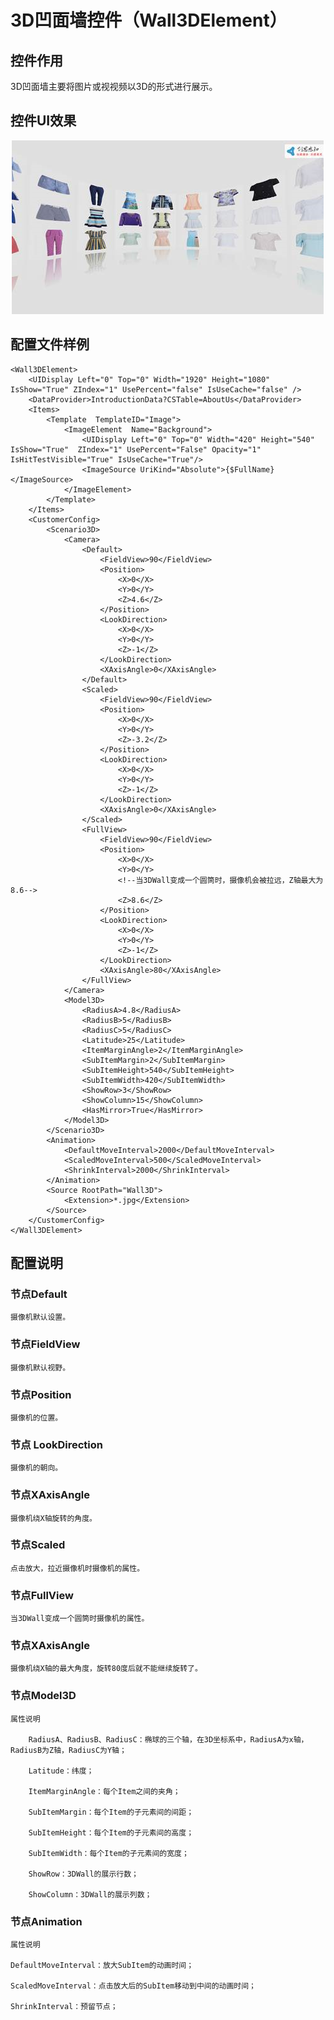 # 3D凹面墙控件（Wall3DElement）

## 控件作用

3D凹面墙主要将图片或视视频以3D的形式进行展示。

## 控件UI效果
![Placeholder](../images/Wall3DElement.png)

## 配置文件样例

```
<Wall3DElement>
    <UIDisplay Left="0" Top="0" Width="1920" Height="1080" IsShow="True" ZIndex="1" UsePercent="false" IsUseCache="false" />
    <DataProvider>IntroductionData?CSTable=AboutUs</DataProvider>
    <Items>
        <Template  TemplateID="Image">
            <ImageElement  Name="Background">
                <UIDisplay Left="0" Top="0" Width="420" Height="540" IsShow="True"  ZIndex="1" UsePercent="False" Opacity="1" IsHitTestVisible="True" IsUseCache="True"/>
                <ImageSource UriKind="Absolute">{$FullName}</ImageSource>
            </ImageElement>
        </Template>
    </Items>
    <CustomerConfig>
        <Scenario3D>
            <Camera>
                <Default>
                    <FieldView>90</FieldView>
                    <Position>
                        <X>0</X>
                        <Y>0</Y>
                        <Z>4.6</Z>
                    </Position>
                    <LookDirection>
                        <X>0</X>
                        <Y>0</Y>
                        <Z>-1</Z>
                    </LookDirection>
                    <XAxisAngle>0</XAxisAngle>
                </Default>
                <Scaled>
                    <FieldView>90</FieldView>
                    <Position>
                        <X>0</X>
                        <Y>0</Y>
                        <Z>-3.2</Z>
                    </Position>
                    <LookDirection>
                        <X>0</X>
                        <Y>0</Y>
                        <Z>-1</Z>
                    </LookDirection>
                    <XAxisAngle>0</XAxisAngle>
                </Scaled>
                <FullView>
                    <FieldView>90</FieldView>
                    <Position>
                        <X>0</X>
                        <Y>0</Y>
                        <!--当3DWall变成一个圆筒时，摄像机会被拉远，Z轴最大为8.6-->
                        <Z>8.6</Z>
                    </Position>
                    <LookDirection>
                        <X>0</X>
                        <Y>0</Y>
                        <Z>-1</Z>
                    </LookDirection>
                    <XAxisAngle>80</XAxisAngle>
                </FullView>
            </Camera>
            <Model3D>
                <RadiusA>4.8</RadiusA>
                <RadiusB>5</RadiusB>
                <RadiusC>5</RadiusC>
                <Latitude>25</Latitude>
                <ItemMarginAngle>2</ItemMarginAngle>
                <SubItemMargin>2</SubItemMargin>
                <SubItemHeight>540</SubItemHeight>
                <SubItemWidth>420</SubItemWidth>
                <ShowRow>3</ShowRow>
                <ShowColumn>15</ShowColumn>
                <HasMirror>True</HasMirror>
            </Model3D>
        </Scenario3D>
        <Animation>
            <DefaultMoveInterval>2000</DefaultMoveInterval>
            <ScaledMoveInterval>500</ScaledMoveInterval>
            <ShrinkInterval>2000</ShrinkInterval>
        </Animation>
        <Source RootPath="Wall3D">
            <Extension>*.jpg</Extension>
        </Source>
    </CustomerConfig>
</Wall3DElement>

```

## 配置说明

### 节点Default

	摄像机默认设置。

### 节点FieldView

	摄像机默认视野。

### 节点Position

	摄像机的位置。

### 节点 LookDirection

	摄像机的朝向。

### 节点XAxisAngle

	摄像机绕X轴旋转的角度。

### 节点Scaled

	点击放大，拉近摄像机时摄像机的属性。

### 节点FullView

	当3DWall变成一个圆筒时摄像机的属性。

### 节点XAxisAngle

	摄像机绕X轴的最大角度，旋转80度后就不能继续旋转了。

### 节点Model3D

	属性说明

		RadiusA、RadiusB、RadiusC：椭球的三个轴，在3D坐标系中，RadiusA为x轴，RadiusB为Z轴，RadiusC为Y轴；

		Latitude：纬度；

		ItemMarginAngle：每个Item之间的夹角；

		SubItemMargin：每个Item的子元素间的间距；

		SubItemHeight：每个Item的子元素间的高度；

		SubItemWidth：每个Item的子元素间的宽度；

		ShowRow：3DWall的展示行数；

		ShowColumn：3DWall的展示列数；

### 节点Animation

	属性说明

	DefaultMoveInterval：放大SubItem的动画时间；

	ScaledMoveInterval：点击放大后的SubItem移动到中间的动画时间；

	ShrinkInterval：预留节点；

     

 

 

 

 

 

 

 

 

 

 

 

